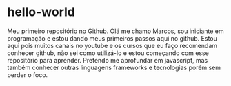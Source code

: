 # hello-world
Meu primeiro repositório no Github.
Olá me chamo Marcos, sou iniciante em programação e estou dando meus primeiros passos aqui no github. Estou aqui pois muitos canais no youtube e os cursos que eu faço recomendam conhecer github, não sei como utilizá-lo e estou começando com esse repositório para aprender. Pretendo me aprofundar em javascript, mas também conhecer outras linguagens frameworks e tecnologias porém sem perder o foco.
